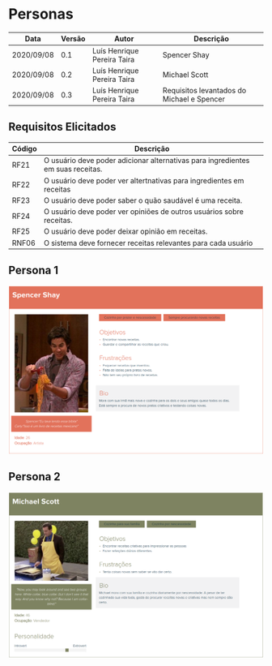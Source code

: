 # Personas

| Data |Versão| Autor | Descrição |
| ---- | ---- | ----- | --------- |
| 2020/09/08 | 0.1 | Luís Henrique Pereira Taira | Spencer Shay |
| 2020/09/08 | 0.2 | Luís Henrique Pereira Taira | Michael Scott |
| 2020/09/08 | 0.3 | Luís Henrique Pereira Taira | Requisitos levantados do Michael e Spencer |

## Requisitos Elicitados

| Código | Descrição |
| --- | ---------- |
| RF21 | O usuário deve poder adicionar alternativas para ingredientes em suas receitas. |
| RF22 | O usuário deve poder ver altertnativas para ingredientes em receitas |
| RF23 | O usuário deve poder saber o quão saudável é uma receita. |
| RF24 | O usuário deve poder ver opiniões de outros usuários sobre receitas. |
| RF25 | O usuário deve poder deixar opinião em receitas. |
| RNF06 | O sistema deve fornecer receitas relevantes para cada usuário |

## Persona 1
<img src="../images/personas/spencer.png">

## Persona 2
<img src="../images/personas/michael.png">